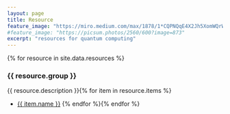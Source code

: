 ```yaml
---
layout: page
title: Resource
feature_image: "https://miro.medium.com/max/1878/1*CQPNQqE4X2Jh5XomWQrWQQ.png"
#feature_image: "https://picsum.photos/2560/600?image=873"
excerpt: "resources for quantum computing"
---
```



{% for resource in site.data.resources %}
### {{ resource.group }}
{{ resource.description }}{% for item in resource.items %}
* <a href="{{ item.web_url }}" target="blank">{{ item.name }}</a>
{% endfor %}{% endfor %}




